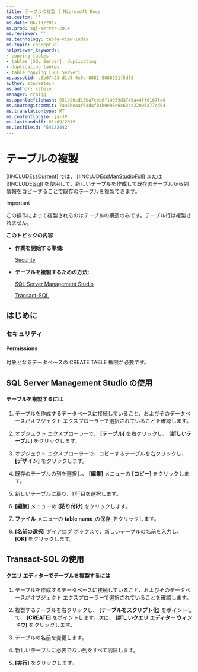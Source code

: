 ```yaml
---
title: テーブルの複製 | Microsoft Docs
ms.custom: ''
ms.date: 06/13/2017
ms.prod: sql-server-2014
ms.reviewer: ''
ms.technology: table-view-index
ms.topic: conceptual
helpviewer_keywords:
- copying tables
- tables [SQL Server], duplicating
- duplicating tables
- table copying [SQL Server]
ms.assetid: c6b07423-d1e5-4e5e-8681-5088921f5df3
author: stevestein
ms.author: sstein
manager: craigg
ms.openlocfilehash: 951e96cd13ba7cbb6f14039d3745a44ff6167fa0
ms.sourcegitcommit: 7aa6beaaf64daf01b0e98e6c63cc22906a77ed04
ms.translationtype: MT
ms.contentlocale: ja-JP
ms.lasthandoff: 01/09/2019
ms.locfileid: "54132442"
---
```

# <a name="duplicate-tables"></a>テーブルの複製
  [!INCLUDE[ssCurrent](../../includes/sscurrent-md.md)] では、 [!INCLUDE[ssManStudioFull](../../includes/ssmanstudiofull-md.md)] または [!INCLUDE[tsql](../../includes/tsql-md.md)] を使用して、新しいテーブルを作成して既存のテーブルから列情報をコピーすることで既存のテーブルを複製できます。  
  
> [!IMPORTANT]  
>  この操作によって複製されるのはテーブルの構造のみです。テーブル行は複製されません。  
  
 **このトピックの内容**  
  
-   **作業を開始する準備:**  
  
     [Security](#Security)  
  
-   **テーブルを複製するための方法:**  
  
     [SQL Server Management Studio](#SSMSProcedure)  
  
     [Transact-SQL](#TsqlProcedure)  
  
##  <a name="BeforeYouBegin"></a> はじめに  
  
###  <a name="Security"></a> セキュリティ  
  
####  <a name="Permissions"></a> Permissions  
 対象となるデータベースの CREATE TABLE 権限が必要です。  
  
##  <a name="SSMSProcedure"></a> SQL Server Management Studio の使用  
  
#### <a name="to-duplicate-a-table"></a>テーブルを複製するには  
  
1.  テーブルを作成するデータベースに接続していること、およびそのデータベースがオブジェクト エクスプローラーで選択されていることを確認します。  
  
2.  オブジェクト エクスプローラーで、 **[テーブル]** を右クリックし、 **[新しいテーブル]** をクリックします。  
  
3.  オブジェクト エクスプローラーで、コピーするテーブルを右クリックし、 **[デザイン]** をクリックします。  
  
4.  既存のテーブルの列を選択し、 **[編集]** メニューの **[コピー]** をクリックします。  
  
5.  新しいテーブルに戻り、1 行目を選択します。  
  
6.  **[編集]** メニューの **[貼り付け]** をクリックします。  
  
7.  **ファイル** メニューの **table name**_の保存_をクリックします。  
  
8.  **[名前の選択]** ダイアログ ボックスで、新しいテーブルの名前を入力し、 **[OK]** をクリックします。  
  
##  <a name="TsqlProcedure"></a> Transact-SQL の使用  
  
#### <a name="to-duplicate-a-table-in-query-editor"></a>クエリ エディターでテーブルを複製するには  
  
1.  テーブルを作成するデータベースに接続していること、およびそのデータベースがオブジェクト エクスプローラーで選択されていることを確認します。  
  
2.  複製するテーブルを右クリックし、 **[テーブルをスクリプト化]** をポイントして、 **[CREATE]** をポイントします。次に、 **[新しいクエリ エディター ウィンドウ]** をクリックします。  
  
3.  テーブルの名前を変更します。  
  
4.  新しいテーブルに必要でない列をすべて削除します。  
  
5.  **[実行]** をクリックします。  
  
  
